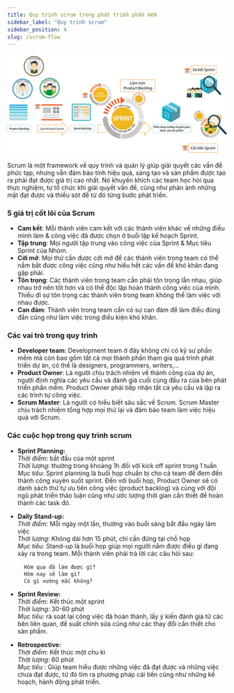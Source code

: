 ```yaml
---
title: Quy trình scrum trong phát triển phần mềm
sidebar_label: "Quy trình scrum"
sidebar_position: 4
slug: /scrum-flow
---
```


![scrum flow](./img/scrum.png)

Scrum là một framework về quy trình và quản lý giúp giải quyết các vấn đề phức tạp, nhưng vẫn đảm bảo tính hiệu quả, sáng tạo và sản phẩm được tạo ra phải đạt được giá trị cao nhất. Nó khuyến khích các team học hỏi qua thực nghiệm, tự tổ chức khi giải quyết vấn đề, cũng như phản ánh những mặt đạt được và thiếu sót để từ đó từng bước phát triển.

### 5 giá trị cốt lõi của Scrum

- **Cam kết**: Mỗi thành viên cam kết với các thành viên khác về những điều mình làm & công việc đã được chọn ở buổi lập kế hoạch Sprint.
- **Tập trung**: Mọi người tập trung vào công việc của Sprint & Mục tiêu Sprint của Nhóm.
- **Cởi mở**: Mọi thứ cần được cởi mở để các thành viên trong team có thể nắm bắt được công việc cũng như hiểu hết các vấn đề khó khăn đang gặp phải.
- **Tôn trọng**: Các thành viên trong team cần phải tôn trọng lẫn nhau, giúp nhau trở nên tốt hơn và có thể độc lập hoàn thành công việc của mình. Thiếu đi sự tôn trọng các thành viên trong team không thể làm việc với nhau được.
- **Can đảm**: Thành viên trong team cần có sự can đảm để làm điều đúng đắn cũng như làm việc trong điều kiện khó khăn.

### Các vai trò trong quy trình

- **Developer team**: Development team ở đây không chỉ có kỹ sư phần mềm mà còn bao gồm tất cả mọi thành phần tham gia quá trình phát triển dự án, có thể là designers, programmers, writers,...
- **Product Owner**: Là người chịu trách nhiệm về thành công của dự án, người định nghĩa các yêu cầu và đánh giá cuối cùng đầu ra của bên phát triển phần mềm. Product Owner phải tiếp nhận tất cả yêu cầu và lập ra các trình tự công việc.
- **Scrum Master**: Là người có hiểu biết sâu sắc về Scrum. Scrum Master chịu trách nhiệm tổng hợp mọi thứ lại và đảm bảo team làm việc hiệu quả với Scrum.

### Các cuộc họp trong quy trình scrum

- **Sprint Planning:**  
  _Thời điểm_: bắt đầu của một sprint  
  _Thời lượng_: thường trong khoảng 1h đối với kick off sprint trong 1 tuần  
  _Mục tiêu_: Sprint planning là buổi họp chuẩn bị cho cả team để đem đến thành công xuyên suốt sprint. Đến với buổi họp, Product Owner sẽ có danh sách thứ tự ưu tiên công việc (product backlog) và cùng với đội ngũ phát triển thảo luận cũng như ước lượng thời gian cần thiết để hoàn thành các task đó.

- **Daily Stand-up:**  
  _Thời điểm_: Mỗi ngày một lần, thường vào buổi sáng bắt đầu ngày làm việc  
  _Thời lượng_: Không dài hơn 15 phút, chỉ cần đứng tại chỗ họp  
  _Mục tiêu_: Stand-up là buổi họp giúp mọi người nắm được điều gì đang xảy ra trong team. Mỗi thành viên phải trả lời các câu hỏi sau:

        Hôm qua đã làm được gì?
        Hôm nay sẽ làm gì?
        Có gì vướng mắc không?

- **Sprint Review:**  
  _Thời điểm_: Kết thúc một sprint  
  _Thời lượng_: 30-60 phút  
  _Mục tiêu_: rà soát lại công việc đã hoàn thành, lấy ý kiến đánh giá từ các bên liên quan, đề suất chỉnh sửa cũng như các thay đổi cần thiết cho sản phẩm.

- **Retrospective:**  
  _Thời điểm_: Kết thúc một chu kì  
  _Thời lượng_: 60 phút  
  _Mục tiêu_ : Giúp team hiểu được những việc đã đạt được và những việc chưa đạt được, từ đó tìm ra phương pháp cải tiến cũng như những kế hoạch, hành động phát triển.
